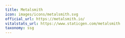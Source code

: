 ```yaml
---
title: Metalsmith
icon: images/icons/metalsmith.svg
official_url: https://metalsmith.io/
vitalstats_url: https://www.staticgen.com/metalsmith
taxonomy: ssg
---
```

